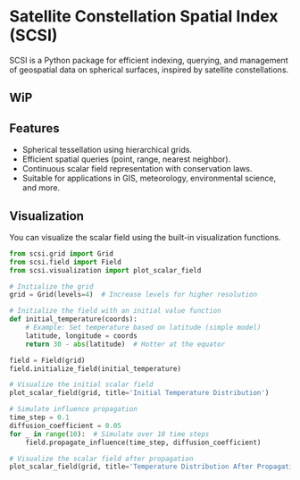 # Satellite Constellation Spatial Index (SCSI)

SCSI is a Python package for efficient indexing, querying, and management of geospatial data on spherical surfaces, inspired by satellite constellations.

## WiP

## Features

- Spherical tessellation using hierarchical grids.
- Efficient spatial queries (point, range, nearest neighbor).
- Continuous scalar field representation with conservation laws.
- Suitable for applications in GIS, meteorology, environmental science, and more.

## Visualization

You can visualize the scalar field using the built-in visualization functions.

```python
from scsi.grid import Grid
from scsi.field import Field
from scsi.visualization import plot_scalar_field

# Initialize the grid
grid = Grid(levels=4)  # Increase levels for higher resolution

# Initialize the field with an initial value function
def initial_temperature(coords):
    # Example: Set temperature based on latitude (simple model)
    latitude, longitude = coords
    return 30 - abs(latitude)  # Hotter at the equator

field = Field(grid)
field.initialize_field(initial_temperature)

# Visualize the initial scalar field
plot_scalar_field(grid, title='Initial Temperature Distribution')

# Simulate influence propagation
time_step = 0.1
diffusion_coefficient = 0.05
for _ in range(10):  # Simulate over 10 time steps
    field.propagate_influence(time_step, diffusion_coefficient)

# Visualize the scalar field after propagation
plot_scalar_field(grid, title='Temperature Distribution After Propagation')
